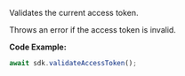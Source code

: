 Validates the current access token.

Throws an error if the access token is invalid.

**Code Example:**

```typescript
await sdk.validateAccessToken();
```